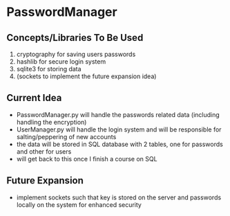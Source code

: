 # PasswordManager

## Concepts/Libraries To Be Used
1. cryptography for saving users passwords
2. hashlib for secure login system
3. sqlite3 for storing data
4. (sockets to implement the future expansion idea)

## Current Idea
 - PasswordManager.py will handle the passwords related data (including handling the encryption)
 - UserManager.py will handle the login system and will be responsible for salting/peppering of new accounts
 - the data will be stored in SQL database with 2 tables, one for passwords and other for users
 - will get back to this once I finish a course on SQL

## Future Expansion
 - implement sockets such that key is stored on the server and passwords locally on the system for enhanced security